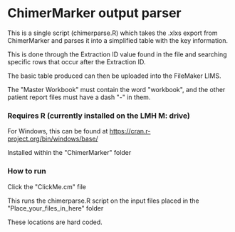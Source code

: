 # ChimerMarker output parser

This is a single script (chimerparse.R) which takes the .xlxs export from ChimerMarker and parses it into a simplified table with the key information.

This is done through the Extraction ID value found in the file and searching specific rows that occur after the Extraction ID. 

The basic table produced can then be uploaded into the FileMaker LIMS.

The "Master Workbook" must contain the word "workbook", and the other patient report files must have a dash "-" in them.

### Requires R (currently installed on the LMH M: drive)

For Windows, this can be found at https://cran.r-project.org/bin/windows/base/

Installed within the "ChimerMarker" folder

### How to run

Click the "ClickMe.cm" file

This runs the chimerparse.R script on the input files placed in the "Place_your_files_in_here" folder

These locations are hard coded.